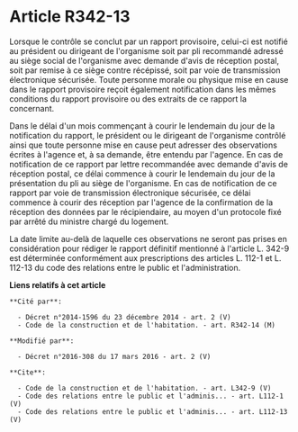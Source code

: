 # Article R342-13

Lorsque le contrôle se conclut par un rapport provisoire, celui-ci est notifié au président ou dirigeant de l'organisme soit
par pli recommandé adressé au siège social de l'organisme avec demande d'avis de réception postal, soit par remise à ce siège
contre récépissé, soit par voie de transmission électronique sécurisée. Toute personne morale ou physique mise en cause dans
le rapport provisoire reçoit également notification dans les mêmes conditions du rapport provisoire ou des extraits de ce
rapport la concernant. 

Dans le délai d'un mois commençant à courir le lendemain du jour de la notification du rapport, le président ou le dirigeant
de l'organisme contrôlé ainsi que toute personne mise en cause peut adresser des observations écrites à l'agence et, à sa
demande, être entendu par l'agence. En cas de notification de ce rapport par lettre recommandée avec demande d'avis de
réception postal, ce délai commence à courir le lendemain du jour de la présentation du pli au siège de l'organisme. En cas
de notification de ce rapport par voie de transmission électronique sécurisée, ce délai commence à courir des réception par
l'agence de la confirmation de la réception des données par le récipiendaire, au moyen d'un protocole fixé par arrêté du
ministre chargé du logement. 

La date limite au-delà de laquelle ces observations ne seront pas prises en considération pour rédiger le rapport définitif
mentionné à l'article L. 342-9 est déterminée conformément aux prescriptions des articles L. 112-1 et L. 112-13 du code des
relations entre le public et l'administration.

**Liens relatifs à cet article**

	**Cité par**:

	  - Décret n°2014-1596 du 23 décembre 2014 - art. 2 (V)
	  - Code de la construction et de l'habitation. - art. R342-14 (M)

	**Modifié par**:

	  - Décret n°2016-308 du 17 mars 2016 - art. 2 (V)

	**Cite**:

	  - Code de la construction et de l'habitation. - art. L342-9 (V)
	  - Code des relations entre le public et l'adminis... - art. L112-1 (V)
	  - Code des relations entre le public et l'adminis... - art. L112-13 (V)
